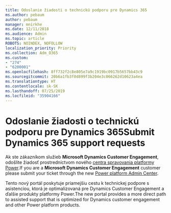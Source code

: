 ```yaml
---
title: Odoslanie žiadosti o technickú podporu pre Dynamics 365
ms.author: pebaum
author: pebaum
manager: mnirkhe
ms.date: 12/11/2018
ms.audience: Admin
ms.topic: article
ROBOTS: NOINDEX, NOFOLLOW
localization_priority: Priority
ms.collection: Adm_O365
ms.custom:
- "274"
- "6200001"
ms.openlocfilehash: 8ff732f2c8e805e7a9c1919bc0917b5657bb43c9
ms.sourcegitcommit: 20b6a1fb3f0d899f3b204e3c066262d10623a4ea
ms.translationtype: HT
ms.contentlocale: sk-SK
ms.lasthandoff: 07/25/2019
ms.locfileid: "35904166"
---
```

# <a name="submit-dynamics-365-support-requests"></a><span data-ttu-id="23993-102">Odoslanie žiadosti o technickú podporu pre Dynamics 365</span><span class="sxs-lookup"><span data-stu-id="23993-102">Submit Dynamics 365 support requests</span></span>

<span data-ttu-id="23993-103">Ak ste zákazníkom služieb **Microsoft Dynamics Customer Engagement**, odošlite žiadosť prostredníctvom nového [centra spravovania platformy Power](https://admin.powerplatform.microsoft.com/?ref=officemodern).</span><span class="sxs-lookup"><span data-stu-id="23993-103">If you are a **Microsoft Dynamics Customer Engagement** customer please submit your ticket through the new [Power platform Admin Center](https://admin.powerplatform.microsoft.com/?ref=officemodern).</span></span>
  
<span data-ttu-id="23993-104">Tento nový portál poskytuje priamejšiu cestu k technickej podpore s asistenciou, ktorá je optimalizovaná pre Dynamics Customer Engagement a ďalšie produkty platformy Power.</span><span class="sxs-lookup"><span data-stu-id="23993-104">The new portal provides a more direct path to assisted support that is optimized for Dynamics customer engagement and other Power platform products.</span></span>
  